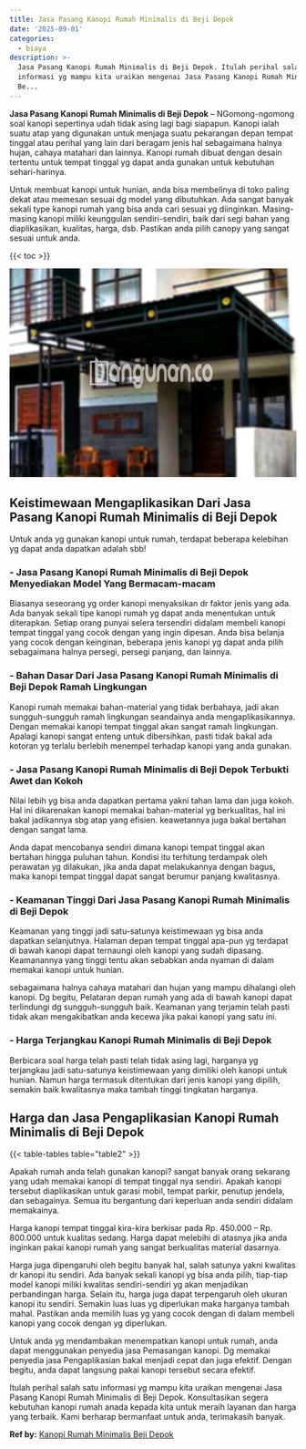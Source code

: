 ```yaml
---
title: Jasa Pasang Kanopi Rumah Minimalis di Beji Depok
date: '2025-09-01'
categories:
  - biaya
description: >-
  Jasa Pasang Kanopi Rumah Minimalis di Beji Depok. Itulah perihal salah satu
  informasi yg mampu kita uraikan mengenai Jasa Pasang Kanopi Rumah Minimalis di
  Be...
---
```


**Jasa Pasang Kanopi Rumah Minimalis di Beji Depok** – NGomong-ngomong soal kanopi sepertinya udah tidak asing lagi bagi siapapun. Kanopi ialah suatu atap yang digunakan untuk menjaga suatu pekarangan depan tempat tinggal atau perihal yang lain dari beragam jenis hal sebagaimana halnya hujan, cahaya matahari dan lainnya. Kanopi rumah dibuat dengan desain tertentu untuk tempat tinggal yg dapat anda gunakan untuk kebutuhan sehari-harinya.

Untuk membuat kanopi untuk hunian, anda bisa membelinya di toko paling dekat atau memesan sesuai dg model yang dibutuhkan. Ada sangat banyak sekali type kanopi rumah yang bisa anda cari sesuai yg diinginkan. Masing-masing kanopi miliki keunggulan sendiri-sendiri, baik dari segi bahan yang diaplikasikan, kualitas, harga, dsb. Pastikan anda pilih canopy yang sangat sesuai untuk anda.

{{< toc >}}

![Jasa Pasang Kanopi Rumah Minimalis di Beji Depok](/images/harga-kanopi-minimalis-53.png)

## Keistimewaan Mengaplikasikan Dari Jasa Pasang Kanopi Rumah Minimalis di Beji Depok

Untuk anda yg gunakan kanopi untuk rumah, terdapat beberapa kelebihan yg dapat anda dapatkan adalah sbb!

### \- Jasa Pasang Kanopi Rumah Minimalis di Beji Depok Menyediakan Model Yang Bermacam-macam

Biasanya seseorang yg order kanopi menyaksikan dr faktor jenis yang ada. Ada banyak sekali tipe kanopi rumah yg dapat anda menentukan untuk diterapkan. Setiap orang punyai selera tersendiri didalam membeli kanopi tempat tinggal yang cocok dengan yang ingin dipesan. Anda bisa belanja yang cocok dengan keinginan, beberapa jenis kanopi yg dapat anda pilih sebagaimana halnya persegi, persegi panjang, dan lainnya.

### \- Bahan Dasar Dari Jasa Pasang Kanopi Rumah Minimalis di Beji Depok Ramah Lingkungan

Kanopi rumah memakai bahan-material yang tidak berbahaya, jadi akan sungguh-sungguh ramah lingkungan seandainya anda mengaplikasikannya. Dengan memakai kanopi tempat tinggal akan sangat ramah lingkungan. Apalagi kanopi sangat enteng untuk dibersihkan, pasti tidak bakal ada kotoran yg terlalu berlebih menempel terhadap kanopi yang anda gunakan.

### \- Jasa Pasang Kanopi Rumah Minimalis di Beji Depok Terbukti Awet dan Kokoh

Nilai lebih yg bisa anda dapatkan pertama yakni tahan lama dan juga kokoh. Hal ini dikarenakan kanopi memakai bahan-material yg berkualitas, hal ini bakal jadikannya sbg atap yang efisien. keawetannya juga bakal bertahan dengan sangat lama.

Anda dapat mencobanya sendiri dimana kanopi tempat tinggal akan bertahan hingga puluhan tahun. Kondisi itu terhitung terdampak oleh perawatan yg dilakukan, jika anda dapat melakukannya dengan bagus, maka kanopi tempat tinggal dapat sangat berumur panjang kwalitasnya.

### \- Keamanan Tinggi Dari Jasa Pasang Kanopi Rumah Minimalis di Beji Depok

Keamanan yang tinggi jadi satu-satunya keistimewaan yg bisa anda dapatkan selanjutnya. Halaman depan tempat tinggal apa-pun yg terdapat di bawah kanopi dapat ternaungi oleh kanopi yang sudah dipasang. Keamanannya yang tinggi tentu akan sebabkan anda nyaman di dalam memakai kanopi untuk hunian.

sebagaimana halnya cahaya matahari dan hujan yang mampu dihalangi oleh kanopi. Dg begitu, Pelataran depan rumah yang ada di bawah kanopi dapat terlindungi dg sungguh-sungguh baik. Keamanan yang terjamin telah pasti tidak akan mengakibatkan anda kecewa jika pakai kanopi yang satu ini.

### \- Harga Terjangkau Kanopi Rumah Minimalis di Beji Depok

Berbicara soal harga telah pasti telah tidak asing lagi, harganya yg terjangkau jadi satu-satunya keistimewaan yang dimiliki oleh kanopi untuk hunian. Namun harga termasuk ditentukan dari jenis kanopi yang dipilih, semakin baik kwalitasnya maka tambah tinggi tingkatan harganya.

## Harga dan Jasa Pengaplikasian Kanopi Rumah Minimalis di Beji Depok

{{< table-tables table="table2" >}}

Apakah rumah anda telah gunakan kanopi? sangat banyak orang sekarang yang udah memakai kanopi di tempat tinggal nya sendiri. Apakah kanopi tersebut diaplikasikan untuk garasi mobil, tempat parkir, penutup jendela, dan sebagainya. Semua itu bergantung dari keperluan anda sendiri didalam memakainya.

Harga kanopi tempat tinggal kira-kira berkisar pada Rp. 450.000 – Rp. 800.000 untuk kualitas sedang. Harga dapat melebihi di atasnya jika anda inginkan pakai kanopi rumah yang sangat berkualitas material dasarnya.

Harga juga dipengaruhi oleh begitu banyak hal, salah satunya yakni kwalitas dr kanopi itu sendiri. Ada banyak sekali kanopi yg bisa anda pilih, tiap-tiap model kanopi miliki kwalitas sendiri-sendiri yg akan menjadikan perbandingan harga. Selain itu, harga juga dapat terpengaruh oleh ukuran kanopi itu sendiri. Semakin luas luas yg diperlukan maka harganya tambah mahal. Pastikan anda memilih luas yg yang cocok dengan di dalam membeli kanopi yang cocok dengan yg diperlukan.

Untuk anda yg mendambakan menempatkan kanopi untuk rumah, anda dapat menggunakan penyedia jasa Pemasangan kanopi. Dg memakai penyedia jasa Pengaplikasian bakal menjadi cepat dan juga efektif. Dengan begitu, anda dapat langsung pakai kanopi tersebut secara efektif.

Itulah perihal salah satu informasi yg mampu kita uraikan mengenai Jasa Pasang Kanopi Rumah Minimalis di Beji Depok. Konsultasikan segera kebutuhan kanopi rumah anada kepada kita untuk meraih layanan dan harga yang terbaik. Kami berharap bermanfaat untuk anda, terimakasih banyak.

**Ref by:**  [Kanopi Rumah Minimalis Beji Depok](https://id.wikipedia.org/wiki/Kanopi)
